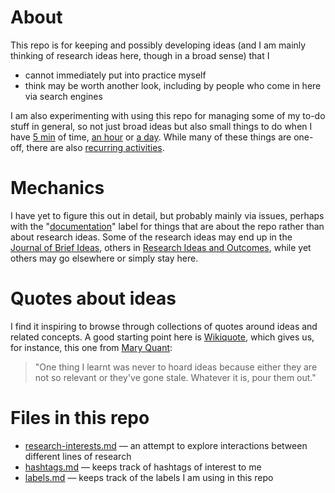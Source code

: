 # About

This repo is for keeping and possibly developing ideas (and I am mainly thinking of research ideas here, though in a broad sense) that I 
* cannot immediately put into practice myself
* think may be worth another look, including by people who come in here via search engines

I am also experimenting with using this repo for managing some of my to-do stuff in general, so not just broad ideas but also small things to do when I have [5 min](https://github.com/Daniel-Mietchen/ideas/issues?q=is%3Aissue+is%3Aopen+label%3A5min) of time, [an hour](https://github.com/Daniel-Mietchen/ideas/issues?q=is%3Aissue+is%3Aopen+label%3A1h) or [a day](https://github.com/Daniel-Mietchen/ideas/issues?q=is%3Aissue+is%3Aopen+label%3A1day). While many of these things are one-off, there are also [recurring activities](https://github.com/Daniel-Mietchen/ideas/issues?q=is%3Aopen+sort%3Acreated-asc+label%3Arecurring).

# Mechanics

I have yet to figure this out in detail, but probably mainly via issues, perhaps with the "[documentation](https://github.com/Daniel-Mietchen/ideas/issues?q=is%3Aissue+is%3Aopen+label%3Adocumentation)" label for things that are about the repo rather than about research ideas. Some of the research ideas may end up in the [Journal of Brief Ideas](http://beta.briefideas.org/), others in [Research Ideas and Outcomes](http://riojournal.com/browse_journal_articles.php?form_name=filter_articles&selfurl=&backurl=&sortby=0&journal_id=17&search_hidden=&search_in_=0&search_in_hidden=&alerts_subject_cats=&alerts_sdg_cats=&from_date=&to_date=&section_type%5B%5D=179&funding_agency=), while yet others may go elsewhere or simply stay here.

# Quotes about ideas

I find it inspiring to browse through collections of quotes around ideas and related concepts. A good starting point here is [Wikiquote](https://en.wikiquote.org/wiki/Ideas), which gives us, for instance, this one from [Mary Quant](https://en.wikipedia.org/wiki/Mary_Quant):
> "One thing I learnt was never to hoard ideas because either they are not so relevant or they've gone stale. Whatever it is, pour them out."

# Files in this repo

* [research-interests.md](https://github.com/Daniel-Mietchen/ideas/blob/master/research-interests.md) &mdash; an attempt to explore interactions between different lines of research
* [hashtags.md](https://github.com/Daniel-Mietchen/ideas/blob/master/hashtags.md) &mdash; keeps track of hashtags of interest to me
* [labels.md](https://github.com/Daniel-Mietchen/ideas/blob/master/labels.md) &mdash; keeps track of the labels I am using in this repo
